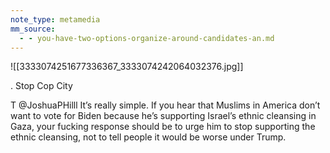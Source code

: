 ```yaml
---
note_type: metamedia
mm_source:
  - - you-have-two-options-organize-around-candidates-an.md
---
```


![[3333074251677336367_3333074242064032376.jpg]]

. Stop Cop City

T @JoshuaPHilll
It’s really simple. If you hear that
Muslims in America don’t want to vote
for Biden because he’s supporting
Israel’s ethnic cleansing in Gaza, your
fucking response should be to urge him
to stop supporting the ethnic cleansing,
not to tell people it would be worse
under Trump.

